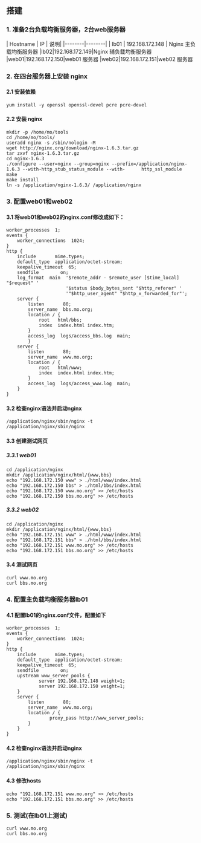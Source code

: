 ## 搭建

### 1. 准备2台负载均衡服务器，2台web服务器
| Hostname | IP | 说明|
|--------|--------|
|   lb01 |  192.168.172.148   | Nginx 主负载均衡服务器
|lb02|192.168.172.149|Nginx 辅负载均衡服务器
|web01|192.168.172.150|web01 服务器
|web02|192.168.172.151|web02 服务器

### 2. 在四台服务器上安装 nginx
#### 2.1 安装依赖
	yum install -y openssl openssl-devel pcre pcre-devel
#### 2.2 安装 nginx
	mkdir -p /home/mo/tools
	cd /home/mo/tools/
	useradd nginx -s /sbin/nologin -M
	wget http://nginx.org/download/nginx-1.6.3.tar.gz
	tar zxvf nginx-1.6.3.tar.gz
	cd nginx-1.6.3
	./configure --user=nginx --group=nginx --prefix=/application/nginx-1.6.3 --with-http_stub_status_module --with-		 http_ssl_module
	make
	make install
	ln -s /application/nginx-1.6.3/ /application/nginx
### 3. 配置web01和web02
#### 3.1 将web01和web02的nginx.conf修改成如下：
```
worker_processes  1;
events {
    worker_connections  1024;
}
http {
    include       mime.types;
    default_type  application/octet-stream;
    keepalive_timeout  65;
    sendfile        on;
    log_format  main  '$remote_addr - $remote_user [$time_local] "$request" '
                      '$status $body_bytes_sent "$http_referer" '
                      '"$http_user_agent" "$http_x_forwarded_for"';
    server {
        listen       80;
        server_name  bbs.mo.org;
        location / {
            root   html/bbs;
            index  index.html index.htm;
        }
		access_log  logs/access_bbs.log  main;
        }
    server {
        listen       80;
        server_name  www.mo.org;
        location / {
            root   html/www;
            index  index.html index.htm;
        }
		access_log  logs/access_www.log  main;
    }
}
```
#### 3.2 检查nginx语法并启动nginx
	/application/nginx/sbin/nginx -t
	/application/nginx/sbin/nginx
#### 3.3 创建测试网页
##### 3.3.1 web01
	cd /application/nginx
	mkdir /application/nginx/html/{www,bbs}
	echo "192.168.172.150 www" > ./html/www/index.html
	echo "192.168.172.150 bbs" > ./html/bbs/index.html
	echo "192.168.172.150 www.mo.org" >> /etc/hosts
	echo "192.168.172.150 bbs.mo.org" >> /etc/hosts
##### 3.3.2 web02
	cd /application/nginx
	mkdir /application/nginx/html/{www,bbs}
	echo "192.168.172.151 www" > ./html/www/index.html
	echo "192.168.172.151 bbs" > ./html/bbs/index.html
	echo "192.168.172.151 www.mo.org" >> /etc/hosts
	echo "192.168.172.151 bbs.mo.org" >> /etc/hosts
#### 3.4 测试网页
	curl www.mo.org
    curl bbs.mo.org

### 4. 配置主负载均衡服务器lb01
#### 4.1 配置lb01的nginx.conf文件，配置如下
```
worker_processes  1;
events {
    worker_connections  1024;
}
http {
    include       mime.types;
    default_type  application/octet-stream;
    keepalive_timeout  65;
    sendfile        on;
	upstream www_server_pools {
			server 192.168.172.148 weight=1;
			server 192.168.172.150 weight=1;
	}
    server {
        listen       80;
        server_name  www.mo.org;
        location / {
				proxy_pass http://www_server_pools;
        }
    }
}
```
#### 4.2  检查nginx语法并启动nginx
	/application/nginx/sbin/nginx -t
	/application/nginx/sbin/nginx
#### 4.3 修改hosts
	echo "192.168.172.151 www.mo.org" >> /etc/hosts
	echo "192.168.172.151 bbs.mo.org" >> /etc/hosts

### 5. 测试(在lb01上测试)
	curl www.mo.org
    curl bbs.mo.org

